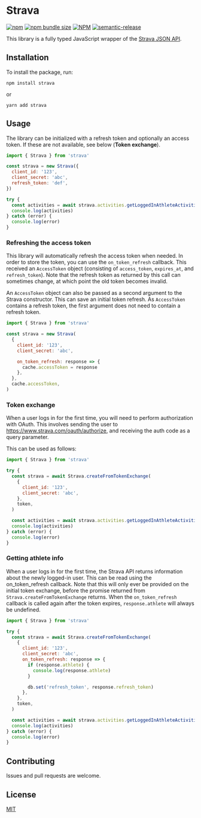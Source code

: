 # Strava

[![npm](https://img.shields.io/npm/v/strava)](https://www.npmjs.com/strava)
[![npm bundle size](https://img.shields.io/bundlephobia/minzip/strava)](https://www.npmjs.com/strava)
[![NPM](https://img.shields.io/npm/l/strava)](LICENSE)
[![semantic-release](https://img.shields.io/badge/%20%20%F0%9F%93%A6%F0%9F%9A%80-semantic--release-e10079.svg)](https://github.com/semantic-release/semantic-release)

This library is a fully typed JavaScript wrapper of the [Strava JSON API](https://developers.strava.com/docs/reference/).

## Installation

To install the package, run:

```
npm install strava
```

or

```
yarn add strava
```

## Usage

The library can be initialized with a refresh token and optionally an access token.
If these are not available, see below (**Token exchange**).

```javascript
import { Strava } from 'strava'

const strava = new Strava({
  client_id: '123',
  client_secret: 'abc',
  refresh_token: 'def',
})

try {
  const activities = await strava.activities.getLoggedInAthleteActivities()
  console.log(activities)
} catch (error) {
  console.log(error)
}
```

### Refreshing the access token

This library will automatically refresh the access token when needed.
In order to store the token, you can use the `on_token_refresh` callback.
This received an `AccessToken` object (consisting of `access_token`, `expires_at`, and `refresh_token`).
Note that the refresh token as returned by this call can sometimes change,
at which point the old token becomes invalid.

An `AccessToken` object can also be passed as a second argument to the Strava constructor.
This can save an initial token refresh.
As `AccessToken` contains a refresh token,
the first argument does not need to contain a refresh token.

```javascript
import { Strava } from 'strava'

const strava = new Strava(
  {
    client_id: '123',
    client_secret: 'abc',

    on_token_refresh: response => {
      cache.accessToken = response
    },
  },
  cache.accessToken,
)
```

### Token exchange

When a user logs in for the first time, you will need to perform authorization with OAuth.
This involves sending the user to <https://www.strava.com/oauth/authorize>,
and receiving the auth code as a query parameter.

This can be used as follows:

```javascript
import { Strava } from 'strava'

try {
  const strava = await Strava.createFromTokenExchange(
    {
      client_id: '123',
      client_secret: 'abc',
    },
    token,
  )

  const activities = await strava.activities.getLoggedInAthleteActivities()
  console.log(activities)
} catch (error) {
  console.log(error)
}
```

### Getting athlete info

When a user logs in for the first time, the Strava API returns information about the newly logged-in user.
This can be read using the on_token_refresh callback.
Note that this will only ever be provided on the initial token exchange,
before the promise returned from `Strava.createFromTokenExchange` returns.
When the `on_token_refresh` callback is called again after the token expires,
`response.athlete` will always be undefined.

```javascript
import { Strava } from 'strava'

try {
  const strava = await Strava.createFromTokenExchange(
    {
      client_id: '123',
      client_secret: 'abc',
      on_token_refresh: response => {
        if (response.athlete) {
          console.log(response.athlete)
        }

        db.set('refresh_token', response.refresh_token)
      },
    },
    token,
  )

  const activities = await strava.activities.getLoggedInAthleteActivities()
  console.log(activities)
} catch (error) {
  console.log(error)
}
```

## Contributing

Issues and pull requests are welcome.

## License

[MIT](https://github.com/rfoel/strava/blob/master/LICENSE)
